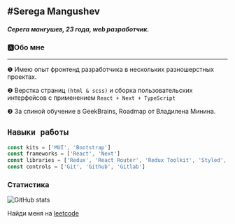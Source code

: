## #Serega Mangushev
   
##### Серега мангушев, 23 года, web разработчик.

### 🅰Обо мне
___
❶ Имею опыт фронтенд разработчика в нескольких разношерстных проектах.

❷ Верстка страниц ```(html & scss)``` и сборка пользовательских интерфейсов с применением ```React + Next + TypeScript```

❸ За спиной обучение в GeekBrains, Roadmap от Владилена Минина.

`Навыки работы`
--
```js
const kits = ['MUI', 'Bootstrap']
const frameworks = ['React', 'Next']
const libraries = ['Redux', 'React Router', 'Redux Toolkit', 'Styled', 'Luxon', 'React Transition Group']
const controls = ['Git', 'Github', 'Gitlab']
```

### Статистика

![GitHub stats](https://github-readme-stats.vercel.app/api?username=Binatik&show_icons=true&theme=radical)  



[vk]: https://vk.com/id269791339 
[code]: https://github.com/Binatik/Code

Найди меня на [leetcode](https://leetcode.com/Binatik/)
